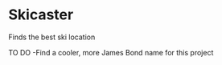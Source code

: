 # Skicaster
Finds the best ski location

TO DO
-Find a cooler, more James Bond name for this project
